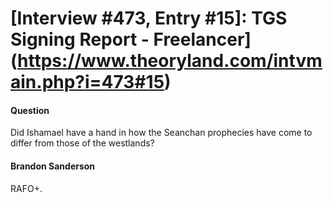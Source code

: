 # [Interview #473, Entry #15]: TGS Signing Report - Freelancer](https://www.theoryland.com/intvmain.php?i=473#15)

#### Question

Did Ishamael have a hand in how the Seanchan prophecies have come to differ from those of the westlands?

#### Brandon Sanderson

RAFO+.

